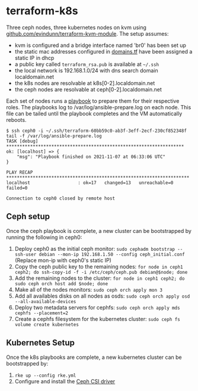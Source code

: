 # terraform-k8s
Three ceph nodes, three kubernetes nodes on kvm using [github.com/evindunn/terraform-kvm-module](https://github.com/evindunn/terraform-kvm-module). The setup assumes: 
- kvm is configured and a bridge interface named 'br0' has been set up
- the static mac addresses configured in [domains.tf](./domains.tf) have been assigned a static
IP in dhcp
- a public key called `terraform_rsa.pub` is available at `~/.ssh`
- the local network is 192.168.1.0/24 with dns search domain localdomain.net
- the k8s nodes are resolvable at k8s[0-2].localdomain.net
- the ceph nodes are resolvable at ceph[0-2].localdomain.net

Each set of nodes runs a [playbook](./files) to prepare them for their respective roles.
The playbooks log to /var/log/ansible-prepare.log on each node. This file can be tailed until the playbook
completes and the VM automatically reboots.

```shell
$ ssh ceph0 -i ~/.ssh/terraform-60bb59c0-ab3f-3eff-2ecf-230cf852348f tail -f /var/log/ansible-prepare.log
TASK [debug] *******************************************************************
ok: [localhost] => {
    "msg": "Playbook finished on 2021-11-07 at 06:33:06 UTC"
}

PLAY RECAP *********************************************************************
localhost                  : ok=17   changed=13   unreachable=0    failed=0   

Connection to ceph0 closed by remote host
```

## Ceph setup

Once the ceph playbook is complete, a new cluster can be bootstrapped by running the following in ceph0:
1. Deploy ceph0 as the initial ceph monitor: `sudo cephadm bootstrap --ssh-user debian --mon-ip 192.168.1.50 --config ceph_initial.conf` (Replace mon-ip with ceph0's static IP)
2. Copy the ceph public key to the remaining nodes: `for node in ceph1 ceph2; do ssh-copy-id -f -i /etc/ceph/ceph.pub debian@$node; done`
3. Add the remaining nodes to the cluster: `for node in ceph1 ceph2; do sudo ceph orch host add $node; done`
4. Make all of the nodes monitors: `sudo ceph orch apply mon 3`
5. Add all availables disks on all nodes as osds: `sudo ceph orch apply osd --all-available-devices`
6. Deploy two metadata servers for cephfs: `sudo ceph orch apply mds cephfs --placement=2`
7. Create a cephfs filesystem for the kubernetes cluster: `sudo ceph fs volume create kubernetes`

## Kubernetes Setup

Once the k8s playbooks are complete, a new kubernetes cluster can be bootstrapped by:
1. `rke up --config rke.yml`
2. Configure and install the [Ceph CSI driver](https://artifacthub.io/packages/helm/ceph-csi/ceph-csi-cephfs)

